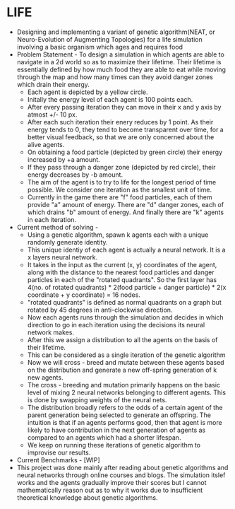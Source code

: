 # LIFE

- Designing and implementing a variant of genetic algorithm(NEAT, or Neuro-Evolution of Augmenting Topologies) for a life simulation involving a basic organism which ages and requires food
- Problem Statement - To design a simulation in which agents are able to navigate in a 2d world so as to maximize their lifetime. Their lifetime is essentially defined by how much food they are able to eat while moving through the map and how many times can they avoid danger zones which drain their energy.
  - Each agent is depicted by a yellow circle.
  - Initally the energy level of each agent is 100 points each.
  - After every passing iteration they can move in their x and y axis by atmost +/- 10 px.
  - After each such iteration their enery reduces by 1 point. As their energy tends to 0, they tend to become transparent over time, for a better visual feedback, so that we are only concerned about the alive agents.
  - On obtaining a food particle (depicted by green circle) their energy increased by +a amount.
  - If they pass through a danger zone (depicted by red circle), their energy decreases by -b amount.
  - The aim of the agent is to try to life for the longest period of time possible. We consider one iteration as the smallest unit of time.
  - Currently in the game there are "f" food particles, each of them provide "a" amount of energy. There are "d" danger zones, each of which drains "b" amount of energy. And finally there are "k" agents in each iteration.
- Current method of solving -
  - Using a genetic algorithm, spawn k agents each with a unique randomly generate identity.
  - This unique identiy of each agent is actually a neural network. It is a x layers neural network.
  - It takes in the input as the current (x, y) coordinates of the agent, along with the distance to the nearest food particles and danger particles in each of the "rotated quadrants". So the first layer has 4(no. of rotated quadrants) * 2(food particle + danger particle) * 2(x coordinate + y coordinate) = 16 nodes.
  - "rotated quadrants" is defined as normal quadrants on a graph but rotated by 45 degrees in anti-clockwise direction.
  - Now each agents runs through the simulation and decides in which direction to go in each iteration using the decisions its neural network makes.
  - After this we assign a distribution to all the agents on the basis of their lifetime.
  - This can be considered as a single iteration of the genetic algorithm
  - Now we will cross - breed and mutate between these agents based on the distribution and generate a new off-spring generation of k new agents.
  - The cross - breeding and mutation primarily happens on the basic level of mixing 2 neural networks belonging to different agents. This is done by swapping weights of the neural nets.
  - The distribution broadly refers to the odds of a certain agent of the parent generation being selected to generate an offspring. The intuition is that if an agents performs good, then that agent is more likely to have contribution in the next generation of agents as compared to an agents which had a shorter lifespan.
  - We keep on running these iterations of genetic algorithm to improvise our results.
- Current Benchmarks -
    [WIP]
- This project was done mainly after reading about genetic algorithms and neural networks through online courses and blogs. The simulation itslef works and the agents gradually improve their scores but I cannot mathematically reason out as to why it works due to insufficient theoretical knowledge about genetic algorithms.
